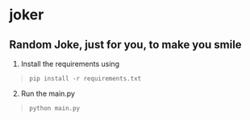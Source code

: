 # joker
## Random Joke, just for you, to make you smile

1. Install the requirements using
> `pip install -r requirements.txt`

2. Run the main.py
> `python main.py`
